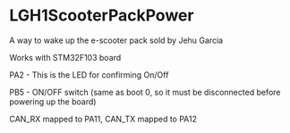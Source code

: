 # LGH1ScooterPackPower
A way to wake up the e-scooter pack sold by Jehu Garcia


Works with STM32F103 board

PA2 -  This is the LED for confirming On/Off

PB5 - ON/OFF switch (same as boot 0, so it must be disconnected before powering up the board)

CAN_RX mapped to PA11, CAN_TX mapped to PA12
